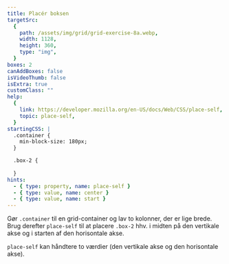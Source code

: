 ```yaml
---
title: Placér boksen
targetSrc:
  {
    path: /assets/img/grid/grid-exercise-8a.webp,
    width: 1128,
    height: 360,
    type: "img",
  }
boxes: 2
canAddBoxes: false
isVideoThumb: false
isExtra: true
customClass: ""
help:
  {
    link: https://developer.mozilla.org/en-US/docs/Web/CSS/place-self,
    topic: place-self,
  }
startingCSS: |
  .container {
    min-block-size: 180px;
  }

  .box-2 {
    
  }
hints:
  - { type: property, name: place-self }
  - { type: value, name: center }
  - { type: value, name: start }
---
```


Gør <code class="token selector">.container</code> til en grid-container og lav to kolonner, der er lige brede. Brug derefter `place-self` til at placere <code class="token selector">.box-2</code> hhv. i midten på den vertikale akse og i starten af den horisontale akse.

`place-self` kan håndtere to værdier (den vertikale akse og den horisontale akse).
